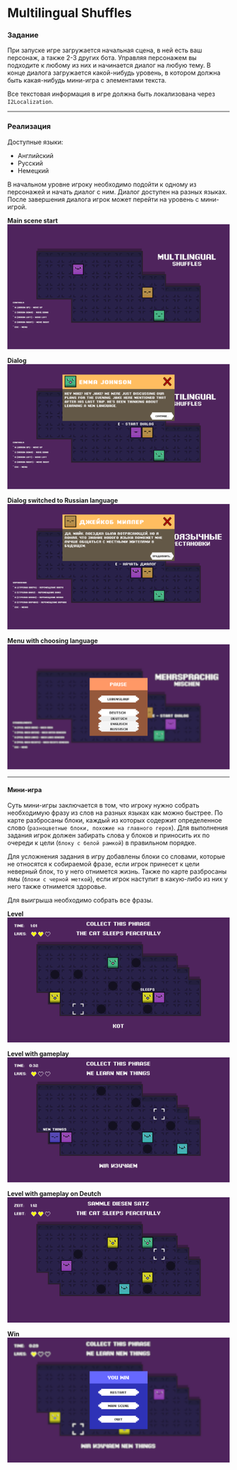 # Multilingual Shuffles

### Задание

При запуске игре загружается начальная сцена, в ней есть ваш персонаж, а также 2-3 других бота. Управляя персонажем вы подходите к любому из них и начинается диалог на любую тему. В конце диалога загружается какой-нибудь уровень, в котором должна быть какая-нибудь мини-игра с элементами текста.

Все текстовая информация в игре должна быть локализована через `I2Localization`.

---

### Реализация

Доступные языки:

- Английский
- Русский
- Немецкий

В начальном уровне игроку необходимо подойти к одному из персонажей и начать диалог с ним.
Диалог доступен на разных языках. После завершения диалога игрок может перейти на уровень с мини-игрой.

**Main scene start**
![Main scene start](./misc/MainSceneStart.png)

**Dialog**
![Dialog](./misc/Dialog.png)

**Dialog switched to Russian language**
![Dialog switched to Russian language](./misc/DialogOnRussian.png)

**Menu with choosing language**
![Menu with choosing language](./misc/MenuWithChoosingLanguage.png)

---

#### Мини-игра

Суть мини-игры заключается в том, что игроку нужно собрать необходимую фразу из слов на разных языках как можно быстрее. По карте разбросаны блоки, каждый из которых содержит определенное слово (`разноцветные блоки, похожие на главного героя`). Для выполнения задания игрок должен забирать слова у блоков и приносить их по очереди к цели (`блоку с белой рамкой`) в правильном порядке.

Для усложнения задания в игру добавлены блоки со словами, которые не относятся к собираемой фразе, если игрок принесет к цели неверный блок, то у него отнимется жизнь. Также по карте разбросаны ямы (`блоки с черной меткой`), если игрок наступит в какую-либо из них у него также отнимется здоровье.

Для выигрыша необходимо собрать все фразы.

**Level**
![Level](./misc/Level.png)

**Level with gameplay**
![Level with gameplay](./misc/LevelWithGameplay.png)

**Level with gameplay on Deutch**
![Level with gameplay on Deutch](./misc/LevelWithGameplayOnDeutch.png)

**Win**
![Win](./misc/Win.png)
